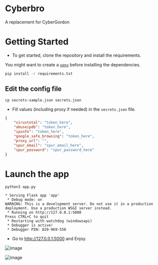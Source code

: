 # Cyberbro

A replacement for CyberGordon

# Getting Started

* To get started, clone the repository and install the requirements.

You might want to create a [`venv`](https://docs.python.org/3/library/venv.html) before installing the dependencies.

```bash
pip install -r requirements.txt
```

## Edit the config file

```
cp secrets-sample.json secrets.json
```

* Fill values (including proxy if needed) in the `secrets.json` file.

```json
{
    "virustotal": "token_here",
    "abuseipdb": "token_here",
    "ipinfo": "token_here",
    "google_safe_browsing": "token_here",
    "proxy_url": "",
    "spur_email": "spur_email_here",
    "spur_password": "spur_password_here"
}
```

# Launch the app

```
python3 app.py
```

```
* Serving Flask app 'app'
 * Debug mode: on
WARNING: This is a development server. Do not use it in a production deployment. Use a production WSGI server instead.
 * Running on http://127.0.0.1:5000
Press CTRL+C to quit
 * Restarting with watchdog (windowsapi)
 * Debugger is active!
 * Debugger PIN: 820-969-550
```

* Go to http://127.0.0.1:5000 and Enjoy.

![image](https://github.com/user-attachments/assets/045c48ba-eabd-49ed-b4d8-58fd03e35780)

![image](https://github.com/user-attachments/assets/db009d2c-c611-4f2c-b7e9-21019e239197)

